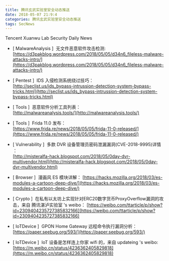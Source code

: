 ```yaml
---
title: 腾讯玄武实验室安全动态推送
date: 2018-05-07 21:9:4
categories: 腾讯玄武实验室安全动态推送
tags: SecNews
---
```


Tencent Xuanwu Lab Security Daily News  
* [ MalwareAnalysis ]  无文件恶意软件攻击检测:   
[https://d3pakblog.wordpress.com/2018/05/05/d34n6_fileless-malware-attacks-intro/](https://d3pakblog.wordpress.com/2018/05/05/d34n6_fileless-malware-attacks-intro/)  

* [ Pentest ]  IDS 入侵检测系统绕过技巧：   
[http://seclist.us/ids_bypass-intrussion-detection-system-bypass-tricks.html](http://seclist.us/ids_bypass-intrussion-detection-system-bypass-tricks.html)  

* [ Tools ]  恶意软件分析工具列表：   
[http://malwareanalysis.tools/](http://malwareanalysis.tools/)  

* [ Tools ]  Frida 11.0 发布：   
[https://www.frida.re/news/2018/05/05/frida-11-0-released/](https://www.frida.re/news/2018/05/05/frida-11-0-released/)  

* [ Vulnerability ]  多款 DVR 设备管理员密码泄漏漏洞(CVE-2018-9995)详情 ：   
[http://misteralfa-hack.blogspot.com/2018/05/0day-dvr-multivendor.html](http://misteralfa-hack.blogspot.com/2018/05/0day-dvr-multivendor.html)  

* [ Browser ]  漫画风 ES 模块详解： 
[https://hacks.mozilla.org/2018/03/es-modules-a-cartoon-deep-dive/](https://hacks.mozilla.org/2018/03/es-modules-a-cartoon-deep-dive/)  

* [ Crypto ]  在私有以太坊上实现针对ERC20数字货币ProxyOverflow漏洞的攻击，来自 腾讯湛泸实验室 's weibo： 
[https://weibo.com/ttarticle/p/show?id=2309404235727385832166](https://weibo.com/ttarticle/p/show?id=2309404235727385832166)  

* [ IoTDevice ]  GPON Home Gateway 远程命令执行漏洞分析： 
[https://paper.seebug.org/593/](https://paper.seebug.org/593/)  

* [ IoTDevice ]  IoT 设备是怎样连上你家 wifi 的，来自 updateing 's weibo: 
[https://m.weibo.cn/status/4236362405829818](https://m.weibo.cn/status/4236362405829818)  

